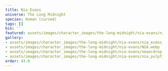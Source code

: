 ```yaml
---
title: Nia Evans
universe: The Long Midnight
species: Human (cursed)
tags: []
bio: ''
featured: assets/images/character_images/the-long-midnight/nia-evans/nia_evans_right.webp
gallery:
- assets/images/character_images/the-long-midnight/nia-evans/nia_evans_right.webp
- assets/images/character_images/the-long-midnight/nia-evans/NIA.webp
- assets/images/character_images/the-long-midnight/nia-evans/newocdrop.webp
- assets/images/character_images/the-long-midnight/nia-evans/nia_pulpfiction.webp
order: 43.0
---
```

